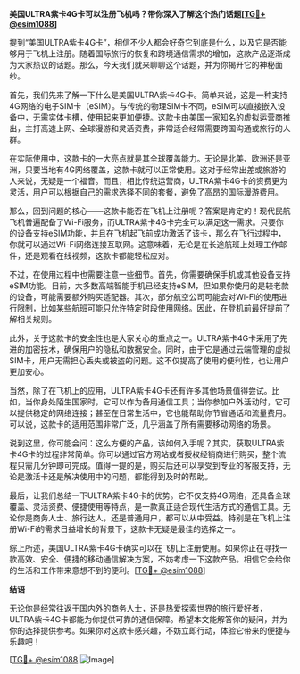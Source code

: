 **美国ULTRA紫卡4G卡可以注册飞机吗？带你深入了解这个热门话题[[TG💪+ @esim1088](https://t.me/s/esim1088)]**

提到“美国ULTRA紫卡4G卡”，相信不少人都会好奇它到底是什么，以及它是否能够用于飞机上注册。随着国际旅行的恢复和跨境通信需求的增加，这款产品逐渐成为大家热议的话题。那么，今天我们就来聊聊这个话题，并为你揭开它的神秘面纱。

首先，我们先来了解一下什么是美国ULTRA紫卡4G卡。简单来说，这是一种支持4G网络的电子SIM卡（eSIM）。与传统的物理SIM卡不同，eSIM可以直接嵌入设备中，无需实体卡槽，使用起来更加便捷。这款卡由美国一家知名的虚拟运营商推出，主打高速上网、全球漫游和灵活资费，非常适合经常需要跨国沟通或旅行的人群。

在实际使用中，这款卡的一大亮点就是其全球覆盖能力。无论是北美、欧洲还是亚洲，只要当地有4G网络覆盖，这款卡就可以正常使用。这对于经常出差或旅游的人来说，无疑是一个福音。而且，相比传统运营商，ULTRA紫卡4G卡的资费更为灵活，用户可以根据自己的需求选择不同的套餐，避免了高昂的国际漫游费用。

那么，回到问题的核心——这款卡能否在飞机上注册呢？答案是肯定的！现代民航飞机普遍配备了Wi-Fi服务，而ULTRA紫卡4G卡完全可以满足这一需求。只要你的设备支持eSIM功能，并且在飞机起飞前成功激活了该卡，那么在飞行过程中，你就可以通过Wi-Fi网络连接互联网。这意味着，无论是在长途航班上处理工作邮件，还是观看在线视频，这款卡都能轻松应对。

不过，在使用过程中也需要注意一些细节。首先，你需要确保手机或其他设备支持eSIM功能。目前，大多数高端智能手机已经支持eSIM，但如果你使用的是较老款的设备，可能需要额外购买适配器。其次，部分航空公司可能会对Wi-Fi的使用进行限制，比如某些航班可能只允许特定时段使用网络。因此，在登机前最好提前了解相关规则。

此外，关于这款卡的安全性也是大家关心的重点之一。ULTRA紫卡4G卡采用了先进的加密技术，确保用户的隐私和数据安全。同时，由于它是通过云端管理的虚拟SIM卡，用户无需担心丢失或被盗的问题。这不仅提高了使用的便利性，也让用户更加安心。

当然，除了在飞机上的应用，ULTRA紫卡4G卡还有许多其他场景值得尝试。比如，当你身处陌生国家时，它可以作为备用通信工具；当你参加户外活动时，它可以提供稳定的网络连接；甚至在日常生活中，它也能帮助你节省通话和流量费用。可以说，这款卡的适用范围非常广泛，几乎涵盖了所有需要移动网络的场景。

说到这里，你可能会问：这么方便的产品，该如何入手呢？其实，获取ULTRA紫卡4G卡的过程非常简单。你可以通过官方网站或者授权经销商进行购买，整个流程只需几分钟即可完成。值得一提的是，购买后还可以享受到专业的客服支持，无论是激活卡还是解决使用中的问题，都能得到及时的帮助。

最后，让我们总结一下ULTRA紫卡4G卡的优势。它不仅支持4G网络，还具备全球覆盖、灵活资费、便捷使用等特点，是一款真正适合现代生活方式的通信工具。无论你是商务人士、旅行达人，还是普通用户，都可以从中受益。特别是在飞机上注册Wi-Fi的需求日益增长的背景下，这款卡无疑是最佳的选择之一。

综上所述，美国ULTRA紫卡4G卡确实可以在飞机上注册使用。如果你正在寻找一款高效、安全、便捷的移动通信解决方案，不妨考虑一下这款产品。相信它会给你的生活和工作带来意想不到的便利。[[TG💪+ @esim1088](https://t.me/s/esim1088)]

**结语**

无论你是经常往返于国内外的商务人士，还是热爱探索世界的旅行爱好者，ULTRA紫卡4G卡都能为你提供可靠的通信保障。希望本文能解答你的疑问，并为你的选择提供参考。如果你对这款卡感兴趣，不妨立即行动，体验它带来的便捷与乐趣吧！

[[TG💪+ @esim1088](https://t.me/s/esim1088) ![Image](https://i.postimg.cc/4NQfJmqS/Snipaste-2025-05-13-00-14-12.png)]
